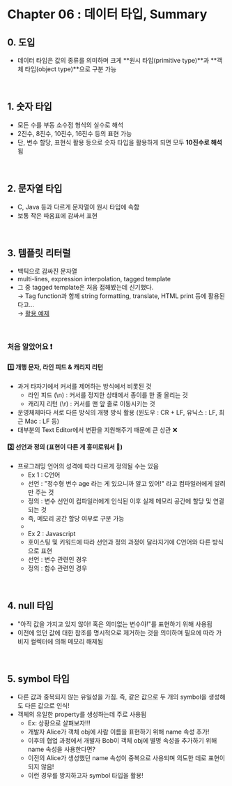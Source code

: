 # Chapter 06 : 데이터 타입, Summary

## 0. 도입
- 데이터 타입은 값의 종류를 의미하며 크게 **원시 타입(primitive type)**과 **객체 타입(object type)**으로 구분 가능

<br>

## 1. 숫자 타입
- 모든 수를 부동 소수점 형식의 실수로 해석
- 2진수, 8진수, 10진수, 16진수 등의 표현 가능
- 단, 변수 할당, 표현식 활용 등으로 숫자 타입을 활용하게 되면 모두 **10진수로 해석**됨

<br>

## 2. 문자열 타입
- C, Java 등과 다르게 문자열이 원시 타입에 속함
- 보통 작은 따옴표에 감싸서 표현

<br>

## 3. 템플릿 리터럴
- 백틱으로 감싸진 문자열
- multi-lines, expression interpolation, tagged template
- 그 중 tagged template은 처음 접해봤는데 신기했다. <br> 
    → Tag function과 함께 string formatting, translate, HTML print 등에 활용된다고... <br>
    → <a href="./templateLiteral.js">활용 예제</a> <br>

<br>

### 처음 알았어요 ❗️
#### 1️⃣ 개행 문자, 라인 피드 & 캐리지 리턴
- 과거 타자기에서 커서를 제어하는 방식에서 비롯된 것
    - 라인 피드 (\n) : 커서를 정지한 상태에서 종이를 한 줄 올리는 것
    - 캐리지 리턴 (\r) : 커서를 맨 앞 줄로 이동시키는 것
- 운영체제마다 서로 다른 방식의 개행 방식 활용 (윈도우 : CR + LF, 유닉스 : LF, 최근 Mac : LF 등)
- 대부분의 Text Editor에서 변환을 지원해주기 때문에 큰 상관 ❌

#### 2️⃣ 선언과 정의 (표현이 다른 게 흥미로워서 🧐)
- 프로그래밍 언어의 성격에 따라 다르게 정의될 수는 있음
    - Ex 1 : C언어 
    - 선언 : "정수형 변수 age 라는 게 있으니까 알고 있어!" 라고 컴파일러에게 알려만 주는 것
    - 정의 : 변수 선언이 컴파일러에게 인식된 이후 실제 메모리 공간에 할당 및 연결되는 것
    - 즉, 메모리 공간 할당 여부로 구분 가능
    - <br>
    - Ex 2 : Javascript
    - 호이스팅 및 키워드에 따라 선언과 정의 과정이 달라지기에 C언어와 다른 방식으로 표현
    - 선언 : 변수 관련인 경우
    - 정의 : 함수 관련인 경우

<br>

## 4. null 타입
- "아직 값을 가지고 있지 않아! 혹은 의미없는 변수야!"를 표현하기 위해 사용됨
- 이전에 있던 값에 대한 참조를 명시적으로 제거하는 것을 의미하며 필요에 따라 가비지 컬렉터에 의해 메모리 해제됨

<br>

## 5. symbol 타입
- 다른 값과 중복되지 않는 유일성을 가짐. 즉, 같은 값으로 두 개의 symbol을 생성해도 다른 값으로 인식!
- 객체의 유일한 property를 생성하는데 주로 사용됨
    - Ex: 상황으로 살펴보자!!!
    - 개발자 Alice가 객체 obj에 사람 이름을 표현하기 위해 name 속성 추가!
    - 이후의 협업 과정에서 개발자 Bob이 객체 obj에 별명 속성을 추가하기 위해 name 속성을 사용한다면?
    - 이전의 Alice가 생성했던 name 속성이 중복으로 사용되며 의도한 데로 표현이 되지 않음!
    - 이런 경우를 방지하고자 symbol 타입을 활용!